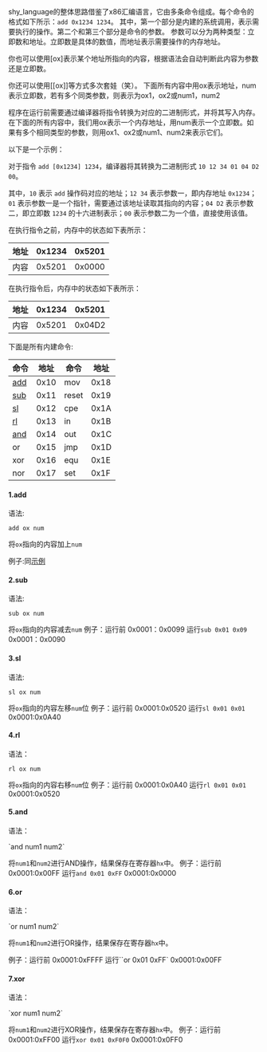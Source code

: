 shy_language的整体思路借鉴了x86汇编语言，它由多条命令组成。每个命令的格式如下所示：`add 0x1234 1234`。
其中，第一个部分是内建的系统调用，表示需要执行的操作。第二个和第三个部分是命令的参数。
参数可以分为两种类型：立即数和地址。立即数是具体的数值，而地址表示需要操作的内存地址。

你也可以使用[ox]表示某个地址所指向的内容，根据语法会自动判断此内容为参数还是立即数。

你还可以使用[[ox]]等方式多次套娃（笑）。
下面所有内容中用ox表示地址，num表示立即数，若有多个同类参数，则表示为ox1，ox2或num1，num2

程序在运行前需要通过编译器将指令转换为对应的二进制形式，并将其写入内存。在下面的所有内容中，我们用ox表示一个内存地址，用num表示一个立即数。如果有多个相同类型的参数，则用ox1、ox2或num1、num2来表示它们。

<span id="add">以下是一个示例：</span>

对于指令 `add [0x1234] 1234`，编译器将其转换为二进制形式 `10 12 34 01 04 D2 00`。

其中，`10` 表示 `add` 操作码对应的地址；`12 34` 表示参数一，即内存地址 `0x1234`；`01` 表示参数一是一个指针，需要通过该地址读取其指向的内容；`04 D2` 表示参数二，即立即数 `1234` 的十六进制表示；`00` 表示参数二为一个值，直接使用该值。

在执行指令之前，内存中的状态如下表所示：


| 地址 | 0x1234 | 0x5201 |
| ------ | -------- | -------- |
| 内容 | 0x5201 | 0x0000 |

在执行指令后，内存中的状态如下表所示：


| 地址 | 0x1234 | 0x5201 |
| ------ | -------- | -------- |
| 内容 | 0x5201 | 0x04D2 |

下面是所有内建命令:


| 命令         | 地址 | 命令  | 地址 |
| -------------- | ------ | ------- | ------ |
| [add](#add1) | 0x10 | mov   | 0x18 |
| [sub](#sub)  | 0x11 | reset | 0x19 |
| [sl](@sl)    | 0x12 | cpe   | 0x1A |
| [rl](#rl)    | 0x13 | in    | 0x1B |
| [and](#and)  | 0x14 | out   | 0x1C |
| or           | 0x15 | jmp   | 0x1D |
| xor          | 0x16 | equ   | 0x1E |
| nor          | 0x17 | set   | 0x1F |

#### 1.add

<p id=add1>语法:</p>

`add ox num`

将`ox`指向的内容加上`num`

例子:同[示例](#add)

#### 2.sub

<p id=sub>语法:</p>

`sub ox num`

将`ox`指向的内容减去`num`
例子：运行前
0x0001：0x0099
运行`sub 0x01 0x09`
0x0001：0x0090

#### 3.sl

<p id=sl>语法:</p>

`sl ox num`

将`ox`指向的内容左移`num`位
例子：运行前
0x0001:0x0520
运行`sl 0x01 0x01`
0x0001:0x0A40

#### 4.rl

<p id=rl>语法：</p>

`rl ox num`

将`ox`指向的内容右移`num`位
例子：运行前
0x0001:0x0A40
运行`rl 0x01 0x01`
0x0001:0x0520

#### 5.and

<p id=and>语法：</p>
`and num1 num2`

将`num1`和`num2`进行AND操作，结果保存在寄存器`hx`中。
例子：运行前
0x0001:0x00FF
运行`and 0x01 0xFF`
0x0001:0x0000

#### 6.or

<p id=or>语法：</p>
 `or num1 num2`

将`num1`和`num2`进行OR操作，结果保存在寄存器`hx`中。

例子：运行前
0x0001:0xFFFF
运行``or 0x01 0xFF`
0x0001:0x00FF

#### 7.xor

 <p id=xor>语法：</p>
 `xor num1 num2`

 将`num1`和`num2`进行XOR操作，结果保存在寄存器`hx`中。
 例子：运行前
 	0x0001:0xFF00
    运行`xor 0x01 0xF0F0`
    0x0001:0x0FF0
 
